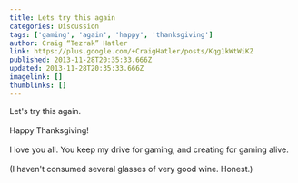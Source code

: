 ```yaml
---
title: Lets try this again
categories: Discussion
tags: ['gaming', 'again', 'happy', 'thanksgiving']
author: Craig “Tezrak” Hatler
link: https://plus.google.com/+CraigHatler/posts/Kqg1kWtWiKZ
published: 2013-11-28T20:35:33.666Z
updated: 2013-11-28T20:35:33.666Z
imagelink: []
thumblinks: []
---
```


Let&#39;s try this again.<br /><br />Happy Thanksgiving!<br /><br />I love you all. You keep my drive for gaming, and creating for gaming alive.<br /><br />(I haven&#39;t consumed several glasses of very good wine. Honest.)